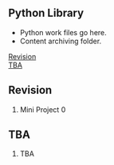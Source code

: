 <!-- FAQ Section Starts -->
## Python Library
*   Python work files go here.
*   Content archiving folder.

<!-- Add link to the sections -->
[Revision](#Revision) <br>
[TBA](#TBA) <br>
<!-- FAQ Section Ends -->


<!-- Revision Section Starts -->
## Revision
1. Mini Project 0
<!-- Revision Section Ends -->


<!-- TBA Section Starts -->
## TBA
1. TBA
<!-- TBA Section Ends -->